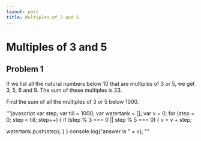 ```yaml
---
layout: post
title: Multiples of 3 and 5
---
```

# Multiples of 3 and 5
## Problem 1

If we list all the natural numbers below 10 that are multiples of 3 or 5, we get 3, 5, 6 and 9. The sum of these multiples is 23.

Find the sum of all the multiples of 3 or 5 below 1000.

'''javascript
var step;
var till = 1000;
var watertank = [];
var v = 0;
for (step = 0; step < till; step++) {
if (step % 3 === 0 || step % 5 === 0) {
v = v + step;

watertank.push(step);
}
}
console.log("answer is " + v);
'''
